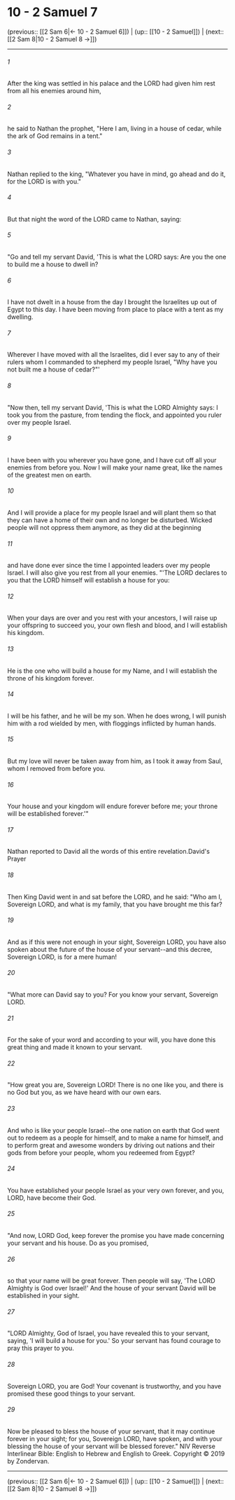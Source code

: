 # 10 - 2 Samuel 7

(previous:: [[2 Sam 6|← 10 - 2 Samuel 6]]) | (up:: [[10 - 2 Samuel]]) | (next:: [[2 Sam 8|10 - 2 Samuel 8 →]])

***


###### 1 
After the king was settled in his palace and the LORD had given him rest from all his enemies around him, 

###### 2 
he said to Nathan the prophet, "Here I am, living in a house of cedar, while the ark of God remains in a tent." 

###### 3 
Nathan replied to the king, "Whatever you have in mind, go ahead and do it, for the LORD is with you." 

###### 4 
But that night the word of the LORD came to Nathan, saying: 

###### 5 
"Go and tell my servant David, 'This is what the LORD says: Are you the one to build me a house to dwell in? 

###### 6 
I have not dwelt in a house from the day I brought the Israelites up out of Egypt to this day. I have been moving from place to place with a tent as my dwelling. 

###### 7 
Wherever I have moved with all the Israelites, did I ever say to any of their rulers whom I commanded to shepherd my people Israel, "Why have you not built me a house of cedar?"' 

###### 8 
"Now then, tell my servant David, 'This is what the LORD Almighty says: I took you from the pasture, from tending the flock, and appointed you ruler over my people Israel. 

###### 9 
I have been with you wherever you have gone, and I have cut off all your enemies from before you. Now I will make your name great, like the names of the greatest men on earth. 

###### 10 
And I will provide a place for my people Israel and will plant them so that they can have a home of their own and no longer be disturbed. Wicked people will not oppress them anymore, as they did at the beginning 

###### 11 
and have done ever since the time I appointed leaders over my people Israel. I will also give you rest from all your enemies. "'The LORD declares to you that the LORD himself will establish a house for you: 

###### 12 
When your days are over and you rest with your ancestors, I will raise up your offspring to succeed you, your own flesh and blood, and I will establish his kingdom. 

###### 13 
He is the one who will build a house for my Name, and I will establish the throne of his kingdom forever. 

###### 14 
I will be his father, and he will be my son. When he does wrong, I will punish him with a rod wielded by men, with floggings inflicted by human hands. 

###### 15 
But my love will never be taken away from him, as I took it away from Saul, whom I removed from before you. 

###### 16 
Your house and your kingdom will endure forever before me; your throne will be established forever.'" 

###### 17 
Nathan reported to David all the words of this entire revelation.David's Prayer 

###### 18 
Then King David went in and sat before the LORD, and he said: "Who am I, Sovereign LORD, and what is my family, that you have brought me this far? 

###### 19 
And as if this were not enough in your sight, Sovereign LORD, you have also spoken about the future of the house of your servant--and this decree, Sovereign LORD, is for a mere human! 

###### 20 
"What more can David say to you? For you know your servant, Sovereign LORD. 

###### 21 
For the sake of your word and according to your will, you have done this great thing and made it known to your servant. 

###### 22 
"How great you are, Sovereign LORD! There is no one like you, and there is no God but you, as we have heard with our own ears. 

###### 23 
And who is like your people Israel--the one nation on earth that God went out to redeem as a people for himself, and to make a name for himself, and to perform great and awesome wonders by driving out nations and their gods from before your people, whom you redeemed from Egypt? 

###### 24 
You have established your people Israel as your very own forever, and you, LORD, have become their God. 

###### 25 
"And now, LORD God, keep forever the promise you have made concerning your servant and his house. Do as you promised, 

###### 26 
so that your name will be great forever. Then people will say, 'The LORD Almighty is God over Israel!' And the house of your servant David will be established in your sight. 

###### 27 
"LORD Almighty, God of Israel, you have revealed this to your servant, saying, 'I will build a house for you.' So your servant has found courage to pray this prayer to you. 

###### 28 
Sovereign LORD, you are God! Your covenant is trustworthy, and you have promised these good things to your servant. 

###### 29 
Now be pleased to bless the house of your servant, that it may continue forever in your sight; for you, Sovereign LORD, have spoken, and with your blessing the house of your servant will be blessed forever." NIV Reverse Interlinear Bible: English to Hebrew and English to Greek. Copyright © 2019 by Zondervan.

***

(previous:: [[2 Sam 6|← 10 - 2 Samuel 6]]) | (up:: [[10 - 2 Samuel]]) | (next:: [[2 Sam 8|10 - 2 Samuel 8 →]])
